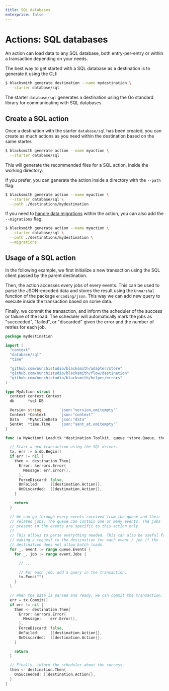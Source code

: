 ```yaml
---
title: SQL databases
enterprise: false
---
```


# Actions: SQL databases

An action can load data to any SQL database, both entry-per-entry or within a
transaction depending on your needs.

The best way to get started with a SQL database as a destination is to generate
it using the CLI:
```bash
$ blacksmith generate destination --name mydestination \
  --starter database/sql

```

The starter `database/sql` generates a destination using the Go standard library
for communicating with SQL databases.

## Create a SQL action

Once a destination with the starter `database/sql` has been created, you can create
as much actions as you need within the destination based on the same starter.
```bash
$ blacksmith generate action --name myaction \
  --starter database/sql

```

This will generate the recommended files for a SQL action, inside the working
directory.

If you prefer, you can generate the action inside a directory with the `--path`
flag:
```bash
$ blacksmith generate action --name myaction \
  --starter database/sql \
  --path ./destinations/mydestination

```

If you need to [handle data migrations](/blacksmith/guides/practices/migrations)
within the action, you can also add the `--migrations` flag:
```bash
$ blacksmith generate action --name myaction \
  --starter database/sql \
  --path ./destinations/mydestination \
  --migrations

```

## Usage of a SQL action

In the following example, we first initialize a new transaction using the SQL
client passed by the parent destination.

Then, the action accesses every jobs of every events. This can be used to parse
the JSON-encoded data and stores the result using the `Unmarshal` function of the
package `encoding/json`. This way we can add new query to execute inside the 
transaction based on some data.

Finally, we commit the transaction, and inform the scheduler of the success or
failure of the load. The scheduler will automatically mark the jobs as "succeeded",
"failed", or "discarded" given the error and the number of retries for each job.

```go
package mydestination

import (
  "context"
  "database/sql"
  "time"

  "github.com/nunchistudio/blacksmith/adapter/store"
  "github.com/nunchistudio/blacksmith/flow/destination"
  "github.com/nunchistudio/blacksmith/helper/errors"
)

type MyAction struct {
  context context.Context
  db      *sql.DB

  Version string        `json:"version,omitempty"`
  Context *Context      `json:"context"`
  Data    *MyActionData `json:"data"`
  SentAt  *time.Time    `json:"sent_at,omitempty"`
}

func (a MyAction) Load(tk *destination.Toolkit, queue *store.Queue, then chan<- destination.Then) {

  // Start a new transaction using the SQL driver.
  tx, err := a.db.Begin()
  if err != nil {
    then <- destination.Then{
      Error: &errors.Error{
        Message: err.Error(),
      },
      ForceDiscard: false,
      OnFailed:     []destination.Action{},
      OnDiscarded:  []destination.Action{},
    }

    return
  }

  // We can go through every events received from the queue and their
  // related jobs. The queue can contain one or many events. The jobs
  // present in the events are specific to this action only.
  //
  // This allows to parse everything needed. This can also be useful for
  // making a request to the destination for each event / job if the
  // destination does not allow batch loads.
  for _, event := range queue.Events {
    for _, job := range event.Jobs {

      // ...

      // For each job, add a query in the transaction.
      tx.Exec("")
    }
  }

  // When the data is parsed and ready, we can commit the transaction.
  err = tx.Commit()
  if err != nil {
    then <- destination.Then{
      Error: &errors.Error{
        Message:    err.Error(),
      },
      ForceDiscard: false,
      OnFailed:     []destination.Action{},
      OnDiscarded:  []destination.Action{},
    }

    return
  }

  // Finally, inform the scheduler about the success.
  then <- destination.Then{
    OnSucceeded: []destination.Action{},
  }
}

```
